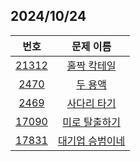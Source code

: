 ## 2024/10/24

| 번호 | 문제 이름 |
| :----: | :---------: |
| [21312](https://www.acmicpc.net/problem/21312) | [홀짝 칵테일](https://www.acmicpc.net/problem/21312) |
| [2470](https://www.acmicpc.net/problem/2470) | [두 용액](https://www.acmicpc.net/problem/2470) |
| [2469](https://www.acmicpc.net/problem/2469) | [사다리 타기](https://www.acmicpc.net/problem/2469) |
| [17090](https://www.acmicpc.net/problem/17090) | [미로 탈출하기](https://www.acmicpc.net/problem/17090) |
| [17831](https://www.acmicpc.net/problem/17831) | [대기업 승범이네](https://www.acmicpc.net/problem/17831) |
